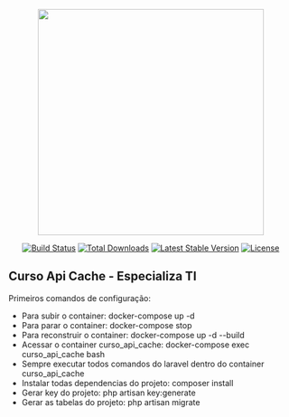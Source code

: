 <p align="center"><a href="https://laravel.com" target="_blank"><img src="https://raw.githubusercontent.com/laravel/art/master/logo-lockup/5%20SVG/2%20CMYK/1%20Full%20Color/laravel-logolockup-cmyk-red.svg" width="400"></a></p>

<p align="center">
<a href="https://travis-ci.org/laravel/framework"><img src="https://travis-ci.org/laravel/framework.svg" alt="Build Status"></a>
<a href="https://packagist.org/packages/laravel/framework"><img src="https://img.shields.io/packagist/dt/laravel/framework" alt="Total Downloads"></a>
<a href="https://packagist.org/packages/laravel/framework"><img src="https://img.shields.io/packagist/v/laravel/framework" alt="Latest Stable Version"></a>
<a href="https://packagist.org/packages/laravel/framework"><img src="https://img.shields.io/packagist/l/laravel/framework" alt="License"></a>
</p>

## Curso Api Cache - Especializa TI

Primeiros comandos de configuração:

- Para subir o container: docker-compose up -d
- Para parar o container: docker-compose stop
- Para reconstruir o container: docker-compose up -d --build
- Acessar o container curso_api_cache: docker-compose exec curso_api_cache bash
- Sempre executar todos comandos do laravel dentro do container curso_api_cache
- Instalar todas dependencias do projeto: composer install
- Gerar key do projeto: php artisan key:generate
- Gerar as tabelas do projeto: php artisan migrate


